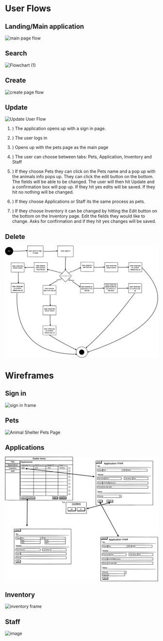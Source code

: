 # User Flows
## Landing/Main application
![main page flow](path_to_image)  

## Search
![Flowchart (1)](https://github.com/user-attachments/assets/71566262-dd59-48f7-9265-777234ae60c7)


## Create
![create page flow](path_to_image)  

## Update
  ![Update User Flow](https://github.com/user-attachments/assets/0d1f1209-551a-4080-8b6b-d62b81b0d547)

  1. ) The application opens up with a sign in page.
    
  3. ) The user logs in

  5. ) Opens up with the pets page as the main page
     
  7. ) The user can choose between tabs: Pets, Application, Inventory and Staff
     
  9. ) If they choose Pets they can click on the Pets name and a pop up with the animals info pops up. They can click the edit button on the bottom. The fields will be able to be changed. The user will then hit Update and a confirmation box will pop up. If they hit yes edits will be saved. If they hit no nothing will be changed.
      
  11. ) If they choose Applications or Staff its the same process as pets.
      
  13. ) If they choose Inventory it can be changed by hitting the Edit button on the bottom on the Inventory page. Edit the fields they would like to change. Asks for confirmation and if they hit yes changes will be saved. 


## Delete
![delete page flow](images/delete-user-flow.png)  

# Wireframes
## Sign in
![sign in frame](path_to_image)  

## Pets 
  ![Animal Shelter Pets Page](https://github.com/user-attachments/assets/ba0afb01-3497-48b8-bfa9-f07e102ebf2e)


## Applications 
![applications frame](images/applications-wireframe.png)  

## Inventory 
![inventory frame](path_to_image)  

## Staff 
![image](https://github.com/user-attachments/assets/45f5dc69-6f29-4802-b696-7f8d9ad6ff26)

